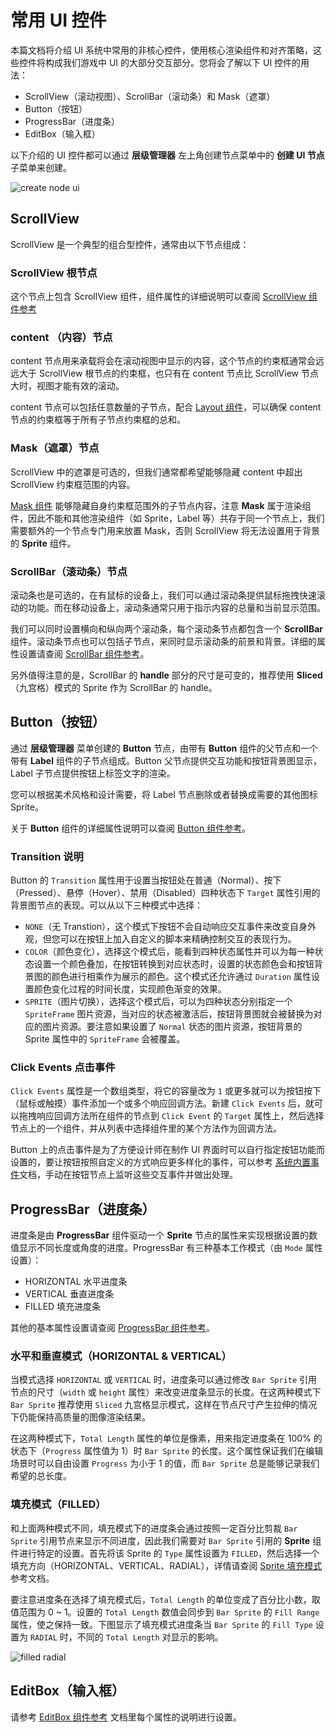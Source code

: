 # 常用 UI 控件

本篇文档将介绍 UI 系统中常用的非核心控件，使用核心渲染组件和对齐策略，这些控件将构成我们游戏中 UI 的大部分交互部分。您将会了解以下 UI 控件的用法：

- ScrollView（滚动视图）、ScrollBar（滚动条）和 Mask（遮罩）
- Button（按钮）
- ProgressBar（进度条）
- EditBox（输入框）

以下介绍的 UI 控件都可以通过 **层级管理器** 左上角创建节点菜单中的 **创建 UI 节点** 子菜单来创建。

![create node ui](ui-components/create_node_ui.png)

## ScrollView

ScrollView 是一个典型的组合型控件，通常由以下节点组成：

### ScrollView 根节点

这个节点上包含 ScrollView 组件，组件属性的详细说明可以查阅 [ScrollView 组件参考](../components/scrollview.md)

### content （内容）节点

content 节点用来承载将会在滚动视图中显示的内容，这个节点的约束框通常会远远大于 ScrollView 根节点的约束框，也只有在 content 节点比 ScrollView 节点大时，视图才能有效的滚动。

content 节点可以包括任意数量的子节点，配合 [Layout 组件](auto-layout.md)，可以确保 content 节点的约束框等于所有子节点约束框的总和。

### Mask（遮罩）节点

ScrollView 中的遮罩是可选的，但我们通常都希望能够隐藏 content 中超出 ScrollView 约束框范围的内容。

[Mask 组件](../components/mask.md) 能够隐藏自身约束框范围外的子节点内容，注意 **Mask** 属于渲染组件，因此不能和其他渲染组件（如 Sprite，Label 等）共存于同一个节点上，我们需要额外的一个节点专门用来放置 Mask，否则 ScrollView 将无法设置用于背景的 **Sprite** 组件。

### ScrollBar（滚动条）节点

滚动条也是可选的，在有鼠标的设备上，我们可以通过滚动条提供鼠标拖拽快速滚动的功能。而在移动设备上，滚动条通常只用于指示内容的总量和当前显示范围。

我们可以同时设置横向和纵向两个滚动条，每个滚动条节点都包含一个 **ScrollBar** 组件。滚动条节点也可以包括子节点，来同时显示滚动条的前景和背景。详细的属性设置请查阅 [ScrollBar 组件参考](../components/scrollbar.md)。

另外值得注意的是，ScrollBar 的 **handle** 部分的尺寸是可变的，推荐使用 **Sliced** （九宫格）模式的 Sprite 作为 ScrollBar 的 handle。

## Button（按钮）

通过 **层级管理器** 菜单创建的 **Button** 节点，由带有 **Button** 组件的父节点和一个带有 **Label** 组件的子节点组成。Button 父节点提供交互功能和按钮背景图显示，Label 子节点提供按钮上标签文字的渲染。

您可以根据美术风格和设计需要，将 Label 节点删除或者替换成需要的其他图标 Sprite。

关于 **Button** 组件的详细属性说明可以查阅 [Button 组件参考](../components/button.md)。

### Transition 说明

Button 的 `Transition` 属性用于设置当按钮处在普通（Normal）、按下（Pressed）、悬停（Hover）、禁用（Disabled）四种状态下 `Target` 属性引用的背景图节点的表现。可以从以下三种模式中选择：

- `NONE`（无 Transtion），这个模式下按钮不会自动响应交互事件来改变自身外观，但您可以在按钮上加入自定义的脚本来精确控制交互的表现行为。
- `COLOR`（颜色变化），选择这个模式后，能看到四种状态属性并可以为每一种状态设置一个颜色叠加，在按钮转换到对应状态时，设置的状态颜色会和按钮背景图的颜色进行相乘作为展示的颜色。这个模式还允许通过 `Duration` 属性设置颜色变化过程的时间长度，实现颜色渐变的效果。
- `SPRITE`（图片切换），选择这个模式后，可以为四种状态分别指定一个 `SpriteFrame` 图片资源，当对应的状态被激活后，按钮背景图就会被替换为对应的图片资源。要注意如果设置了 `Normal` 状态的图片资源，按钮背景的 Sprite 属性中的 `SpriteFrame` 会被覆盖。

### Click Events 点击事件

`Click Events` 属性是一个数组类型，将它的容量改为 `1` 或更多就可以为按钮按下（鼠标或触摸）事件添加一个或多个响应回调方法。新建 `Click Events` 后，就可以拖拽响应回调方法所在组件的节点到 `Click Event` 的 `Target` 属性上，然后选择节点上的一个组件，并从列表中选择组件里的某个方法作为回调方法。

Button 上的点击事件是为了方便设计师在制作 UI 界面时可以自行指定按钮功能而设置的，要让按钮按照自定义的方式响应更多样化的事件，可以参考 [系统内置事件](../scripting/internal-events.md)文档，手动在按钮节点上监听这些交互事件并做出处理。

## ProgressBar（进度条）

进度条是由 **ProgressBar** 组件驱动一个 **Sprite** 节点的属性来实现根据设置的数值显示不同长度或角度的进度。ProgressBar 有三种基本工作模式（由 `Mode` 属性设置）：

- HORIZONTAL 水平进度条
- VERTICAL 垂直进度条
- FILLED 填充进度条

其他的基本属性设置请查阅 [ProgressBar 组件参考](../components/progress.md)。

### 水平和垂直模式（HORIZONTAL & VERTICAL）

当模式选择 `HORIZONTAL` 或 `VERTICAL` 时，进度条可以通过修改 `Bar Sprite` 引用节点的尺寸（`width` 或 `height` 属性）来改变进度条显示的长度。在这两种模式下 `Bar Sprite` 推荐使用 `Sliced` 九宫格显示模式，这样在节点尺寸产生拉伸的情况下仍能保持高质量的图像渲染结果。

在这两种模式下，`Total Length` 属性的单位是像素，用来指定进度条在 100% 的状态下（`Progress` 属性值为 1）时 `Bar Sprite` 的长度。这个属性保证我们在编辑场景时可以自由设置 `Progress` 为小于 1 的值，而 `Bar Sprite` 总是能够记录我们希望的总长度。

### 填充模式（FILLED）

和上面两种模式不同，填充模式下的进度条会通过按照一定百分比剪裁 `Bar Sprite` 引用节点来显示不同进度，因此我们需要对 `Bar Sprite` 引用的 **Sprite** 组件进行特定的设置。首先将该 Sprite 的 `Type` 属性设置为 `FILLED`，然后选择一个填充方向（HORIZONTAL、VERTICAL、RADIAL），详情请查阅 [Sprite 填充模式](../components/sprite.md#--2) 参考文档。

要注意进度条在选择了填充模式后，`Total Length` 的单位变成了百分比小数，取值范围为 0 ~ 1。设置的 `Total Length` 数值会同步到 `Bar Sprite` 的 `Fill Range` 属性，使之保持一致。下图显示了填充模式进度条当 `Bar Sprite` 的 `Fill Type` 设置为 `RADIAL` 时，不同的 `Total Length` 对显示的影响。

![filled radial](ui-components/filled_radial.png)

## EditBox（输入框）

请参考 [EditBox 组件参考](../components/editbox.md) 文档里每个属性的说明进行设置。
